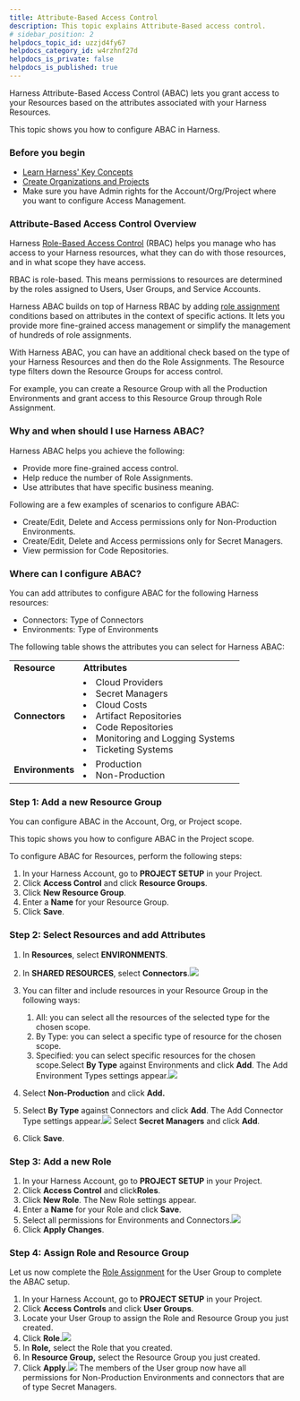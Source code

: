 ```yaml
---
title: Attribute-Based Access Control
description: This topic explains Attribute-Based access control.
# sidebar_position: 2
helpdocs_topic_id: uzzjd4fy67
helpdocs_category_id: w4rzhnf27d
helpdocs_is_private: false
helpdocs_is_published: true
---
```


Harness Attribute-Based Access Control (ABAC) lets you grant access to your Resources based on the attributes associated with your Harness Resources.

This topic shows you how to configure ABAC in Harness.

### Before you begin

* [Learn Harness' Key Concepts](../../getting-started/learn-harness-key-concepts.md)
* [Create Organizations and Projects​](../organizations-and-projects/create-an-organization.md)
* Make sure you have Admin rights for the Account/Org/Project where you want to configure Access Management.​

### Attribute-Based Access Control Overview

Harness [Role-Based Access Control](../4_Role-Based-Access-Control/1-rbac-in-harness.md) (RBAC) helps you manage who has access to your Harness resources, what they can do with those resources, and in what scope they have access.

RBAC is role-based. This means permissions to resources are determined by the roles assigned to Users, User Groups, and Service Accounts.

Harness ABAC builds on top of Harness RBAC by adding [role assignment](../4_Role-Based-Access-Control/1-rbac-in-harness.md#role-assignment) conditions based on attributes in the context of specific actions. It lets you provide more fine-grained access management or simplify the management of hundreds of role assignments.​ 

With Harness ABAC, you can have an additional check based on the type of your Harness Resources and then do the Role Assignments. The Resource type filters down the Resource Groups for access control.

For example, you can create a Resource Group with all the Production Environments and grant access to this Resource Group through Role Assignment.

### Why and when should I use Harness ABAC?

Harness ABAC helps you achieve the following:

* Provide more fine-grained access control.
* Help reduce the number of Role Assignments.
* Use attributes that have specific business meaning.

Following are a few examples of scenarios to configure ABAC:

* Create/Edit, Delete and Access permissions only for Non-Production Environments.
* Create/Edit, Delete and Access permissions only for Secret Managers.
* View permission for Code Repositories.

### Where can I configure ABAC?

You can add attributes to configure ABAC for the following Harness resources:

* Connectors: Type of Connectors
* Environments: Type of Environments

The following table shows the attributes you can select for Harness ABAC:



|  |  |
| --- | --- |
| **Resource** | **Attributes** |
| **Connectors** | <li> Cloud Providers</li><li>Secret Managers</li><li>Cloud Costs</li><li>Artifact Repositories</li><li>Code Repositories</li><li>Monitoring and Logging Systems</li><li>Ticketing Systems</li>|
| **Environments** | <li> Production</li><li>Non-Production</li>|

### Step 1: Add a new Resource Group

You can configure ABAC in the Account, Org, or Project scope.​

This topic shows you how to configure ABAC in the Project scope.

To configure ABAC for Resources, perform the following steps:

1. In your Harness Account, go to **PROJECT SETUP** in your Project.
2. Click **Access Control** and click **Resource Groups**.
3. Click **New Resource Group**.
4. Enter a **Name** for your Resource Group.
5. Click **Save**.

### Step 2: Select Resources and add Attributes

1. In **Resources**, select **ENVIRONMENTS**.
2. In **SHARED RESOURCES**, select **Connectors**.![](./static/attribute-based-access-control-05.png)
3. You can filter and include resources in your Resource Group in the following ways:
	1. All: you can select all the resources of the selected type for the chosen scope.
	2. By Type: you can select a specific type of resource for the chosen scope.
	3. Specified: you can select specific resources for the chosen scope.Select **By Type** against Environments and click **Add**. The Add Environment Types settings appear.![](./static/attribute-based-access-control-06.png)

1. Select **Non-Production** and click **Add.**
2. Select **By Type** against Connectors and click **Add**. The Add Connector Type settings appear.![](./static/attribute-based-access-control-07.png)
Select **Secret Managers** and click **Add**.​
3. Click **Save**.

### Step 3: Add a new Role

1. In your Harness Account, go to **PROJECT SETUP** in your Project.
2. Click **Access Control** and click​ **Roles**.
3. Click **New Role**. The New Role settings appear.​
4. Enter a **Name** for your Role and click **Save**.
5. Select all permissions for Environments and Connectors.![](./static/attribute-based-access-control-08.png)
6. Click **Apply Changes**.

### Step 4: Assign Role and Resource Group

Let us now complete the [Role Assignment](../4_Role-Based-Access-Control/1-rbac-in-harness.md#role-assignment) for the User Group to complete the ABAC setup.

1. In your Harness Account, go to **PROJECT SETUP** in your Project.
2. Click **Access Controls** and click **User Groups**.
3. Locate your User Group to assign the Role and Resource Group you just created.
4. Click **Role**.![](./static/attribute-based-access-control-09.png)
5. In **Role,** select the Role that you created.
6. In **Resource Group,** select the Resource Group you just created.​
7. Click **Apply**.![](./static/attribute-based-access-control-10.png)
The members of the User group now have all permissions for Non-Production Environments and connectors that are of type Secret Managers.


